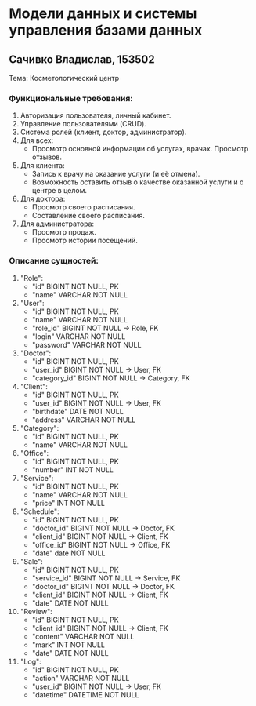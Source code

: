 # Модели данных и системы управления базами данных
## Сачивко Владислав, 153502
Тема: Косметологический центр

### Функциональные требования:

1. Авторизация пользователя, личный кабинет.
2. Управление пользователями (CRUD).
3. Система ролей (клиент, доктор, администратор).
4. Для всех:
   * Просмотр основной информации об услугах, врачах. Просмотр отзывов.
6. Для клиента:
   * Запись к врачу на оказание услуги (и её отмена).
   * Возможность оставить отзыв о качестве оказанной услуги и о центре в целом.
7. Для доктора:
   * Просмотр своего расписания.
   * Составление своего расписания.
8. Для администратора:
   * Просмотр продаж.
   * Просмотр истории посещений.
   
### Описание сущностей:
1. "Role":
    * "id" BIGINT NOT NULL, PK
    * "name" VARCHAR NOT NULL
2. "User":
    * "id" BIGINT NOT NULL, PK
    * "name" VARCHAR NOT NULL
    * "role_id" BIGINT NOT NULL -> Role, FK
    * "login" VARCHAR NOT NULL
    * "password" VARCHAR NOT NULL
3. "Doctor":
    * "id" BIGINT NOT NULL, PK
    * "user_id" BIGINT NOT NULL -> User, FK
    * "category_id" BIGINT NOT NULL -> Category, FK 
4. "Client":
    * "id" BIGINT NOT NULL, PK
    * "user_id" BIGINT NOT NULL -> User, FK
    * "birthdate" DATE NOT NULL
    * "address" VARCHAR NOT NULL
5. "Category":
    * "id" BIGINT NOT NULL, PK
    * "name" VARCHAR NOT NULL
6. "Office":
    * "id" BIGINT NOT NULL, PK
    * "number" INT NOT NULL
7. "Service":
    * "id" BIGINT NOT NULL, PK
    * "name" VARCHAR NOT NULL
    * "price" INT NOT NULL
8. "Schedule":
    * "id" BIGINT NOT NULL, PK
    * "doctor_id" BIGINT NOT NULL -> Doctor, FK
    * "client_id" BIGINT NOT NULL -> Client, FK
    * "office_id" BIGINT NOT NULL -> Office, FK
    * "date" date NOT NULL
9. "Sale":
    * "id" BIGINT NOT NULL, PK
    * "service_id" BIGINT NOT NULL -> Service, FK
    * "doctor_id" BIGINT NOT NULL -> Doctor, FK
    * "client_id" BIGINT NOT NULL -> Client, FK
    * "date" DATE NOT NULL
10. "Review":
    * "id" BIGINT NOT NULL, PK
    * "client_id" BIGINT NOT NULL -> Client, FK
    * "content" VARCHAR NOT NULL
    * "mark" INT NOT NULL
    * "date" DATE NOT NULL
11. "Log":
    * "id" BIGINT NOT NULL, PK
    * "action" VARCHAR NOT NULL
    * "user_id" BIGINT NOT NULL -> User, FK
    * "datetime" DATETIME NOT NULL
